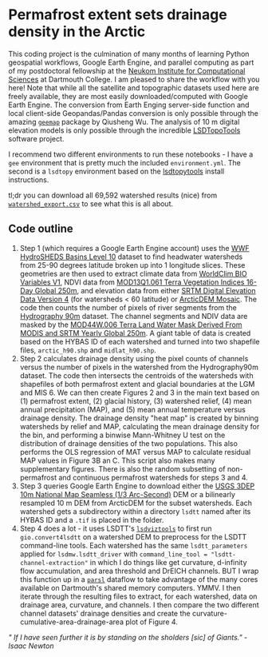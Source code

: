 # Permafrost extent sets drainage density in the Arctic 

This coding project is the culmination of many months of learning Python geospatial workflows, Google Earth Engine, and parallel computing as part of my postdoctoral fellowship at the [Neukom Institute for Computational Sciences](https://neukom.dartmouth.edu/) at Dartmouth College. I am pleased to share the workflow with you here! Note that while all the satellite and topographic datasets used here are freely available, they are most easily downloaded/computed with Google Earth Engine. The conversion from Earth Enging server-side function and local client-side Geopandas/Pandas conversion is only possible through the amazing [`geemap`](https://github.com/gee-community/geemap) package by Qiusheng Wu. The analysis of 10 m digital elevation models is only possible through the incredible [LSDTopoTools](https://lsdtopotools.github.io/) software project.

I recommend two different environments to run these notebooks - I have a `gee` environment that is pretty much the included `environment.yml`. The second is a `lsdtopy` environment based on the [lsdtopytools](https://github.com/LSDtopotools/lsdtopytools) install instructions. 

tl;dr you can download all 69,592 watershed results (nice) from [`watershed_export.csv`](https://github.com/jmdelvecchio/arctic-drainage-density/blob/main/watershed_export.csv) to see what this is all about. 

## Code outline
1. Step 1 (which requires a Google Earth Engine account) uses the [WWF HydroSHEDS Basins Level 10](https://developers.google.com/earth-engine/datasets/catalog/WWF_HydroSHEDS_v1_Basins_hybas_10) dataset to find headwater watersheds from 25-90 degrees latitude broken up into 1 longitude slices. These geometries are then used to extract climate data from [WorldClim BIO Variables V1](https://developers.google.com/earth-engine/datasets/catalog/WORLDCLIM_V1_BIO?hl=en), NDVI data from [MOD13Q1.061 Terra Vegetation Indices 16-Day Global 250m](https://developers.google.com/earth-engine/datasets/catalog/MODIS_061_MOD13Q1), and elevation data from either [SRTM Digital Elevation Data Version 4](https://developers.google.com/earth-engine/datasets/catalog/CGIAR_SRTM90_V4) (for watersheds < 60 latitude) or [ArcticDEM Mosaic](https://developers.google.com/earth-engine/datasets/catalog/UMN_PGC_ArcticDEM_V3_2m_mosaic). The code then counts the number of pixels of river segments from the [Hydrography 90m](https://gee-community-catalog.org/projects/hydro90/) dataset. The channel segments and NDIV data are masked by the [MOD44W.006 Terra Land Water Mask Derived From MODIS and SRTM Yearly Global 250m](https://developers.google.com/earth-engine/datasets/catalog/MODIS_006_MOD44W). A giant table of data is created based on the HYBAS ID of each watershed and turned into two shapefile files, `arctic_h90.shp` and `midlat_h90.shp`. 
2. Step 2 calculates drainage density using the pixel counts of channels versus the number of pixels in the watershed from the Hydrography90m dataset. The code then intersects the centroids of the watersheds with shapefiles of both permafrost extent and glacial boundaries at the LGM and MIS 6. We can then create Figures 2 and 3 in the main text based on (1) permafrost extent, (2) glacial history, (3) watershed relief, (4) mean annual precipitation (MAP), and (5) mean annual temperature versus drainage density. The drainage density "heat map" is created by binning watersheds by relief and MAP, calculating the mean drainage density for the bin, and performing a binwise Mann-Whitney U test on the distribution of drainage densities of the two populations. This also performs the OLS regression of MAT versus MAP to calculate residual MAP values in Figure 3B an C. This script also makes many supplementary figures. There is also the random subsetting of non-permafrost and continuous permafrost watersheds for steps 3 and 4. 
3. Step 3 queries Google Earth Engine to download either the [USGS 3DEP 10m National Map Seamless (1/3 Arc-Second)](https://developers.google.com/earth-engine/datasets/catalog/USGS_3DEP_10m) DEM or a bilinearly resampled 10 m DEM from ArcticDEM for the subset watersheds. Each watershed gets a subdirectory within a directory `lsdtt` named after its HYBAS ID and a `.tif` is placed in the folder. 
4. Step 4 does a lot - it uses LSDTT's [`lsdviztools`](https://github.com/LSDtopotools/lsdviztools) to first run `gio.convert4lsdtt` on a watershed DEM to preprocess for the LSDTT command-line tools. Each watershed has the same `lsdtt_parameters` applied for `lsdmw.lsdtt_driver` with `command_line_tool = "lsdtt-channel-extraction"` in which I do things like get curvature, d-infinity flow accumulation, and area threshold and DrEICH channels. BUT I wrap this function up in a [`parsl`](https://parsl-project.org/) dataflow to take advantage of the many cores available on Dartmouth's shared memory computers. YMMV. I then iterate through the resulting files to extract, for each watershed, data on drainage area, curvature, and channels. I then compare the two different channel datasets' drainage densities and create the curvature-cumulative-area-drainage-area plot of Figure 4. 


<i>" If I have seen further it is by standing on the sholders [sic] of Giants." - Isaac Newton<i>